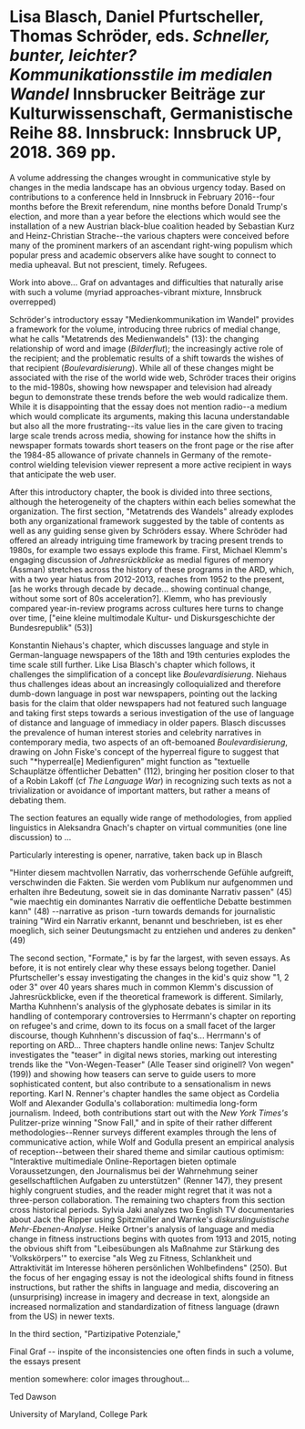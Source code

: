 # Lisa Blasch, Daniel Pfurtscheller, Thomas Schröder, eds. *Schneller,  bunter, leichter? Kommunikationsstile im medialen Wandel* Innsbrucker Beiträge zur Kulturwissenschaft, Germanistische Reihe 88. Innsbruck: Innsbruck UP, 2018. 369 pp.

A volume addressing the changes wrought in communicative style by changes in the media landscape has an obvious urgency today. Based on contributions to a conference held in Innsbruck in February 2016--four months before the Brexit referendum, nine months before Donald Trump's election, and more than a year before the elections which would see the installation of a new Austrian black-blue coalition headed by Sebastian Kurz and Heinz-Christian Strache--the various chapters were conceived before many of the prominent markers of an ascendant right-wing populism which popular press and academic observers alike have sought to connect to media upheaval. But not prescient, timely. Refugees.

Work into above... Graf on advantages and difficulties that naturally arise with such a volume (myriad approaches-vibrant mixture, Innsbruck overrepped)

Schröder's introductory essay "Medienkommunikation im Wandel" provides a framework for the volume, introducing three rubrics of medial change, what he calls "Metatrends des Medienwandels" (13): the changing relationship of word and image (*Bilderflut*); the increasingly active role of the recipient; and the problematic results of a shift towards the wishes of that recipient (*Boulevardisierung*). While all of these changes might be associated with the rise of the world wide web, Schröder traces their origins to the mid-1980s, showing how newspaper and television had already begun to demonstrate these trends before the web would radicalize them. While it is disappointing that the essay does not mention radio--a medium which would complicate its arguments, making this lacuna understandable but also all the more frustrating--its value lies in the care given to tracing large scale trends across media, showing for instance how the shifts in newspaper formats towards short teasers on the front page or the rise after the 1984-85 allowance of private channels in Germany of the remote-control wielding television viewer represent a more active recipient in ways that anticipate the web user.

After this introductory chapter, the book is divided into three sections, although the heterogeneity of the chapters within each belies somewhat the organization. The first section, "Metatrends des Wandels" already explodes both any organizational framework suggested by the table of contents as well as any guiding sense given by Schröders essay. Where Schröder had offered an already intriguing time framework by tracing present trends to 1980s, for example two essays explode this frame. First, Michael Klemm's engaging discussion of *Jahresrückblicke* as medial figures of memory (Assman) stretches across the history of these programs in the ARD, which, with a two year hiatus from 2012-2013, reaches from 1952 to the present, [as he works through decade by decade... showing continual change, without some sort of 80s acceleration?]. Klemm, who has previously compared year-in-review programs across cultures here turns to change over time, ["eine kleine multimodale Kultur- und Diskursgeschichte der Bundesrepublik" (53)]

Konstantin Niehaus's chapter, which discusses language and style in German-language newspapers of the 18th and 19th centuries explodes the time scale still further. Like Lisa Blasch's chapter which follows, it challenges the simplification of a concept like *Boulevardisierung*. Niehaus thus challenges ideas about an increasingly colloquialized and therefore dumb-down language in post war newspapers, pointing out the lacking basis for the claim that older newspapers had not featured such language and taking first steps towards a serious investigation of the use of language of distance and language of immediacy in older papers. Blasch discusses the prevalence of human interest stories and celebrity narratives in contemporary media, two aspects of an oft-bemoaned *Boulevardisierung*, drawing on John Fiske's concept of the hyperreal figure to suggest that such "*hyperreal[e] Medienfiguren" might function as "textuelle Schauplätze öffentlicher Debatten" (112), bringing her position closer to that of a Robin Lakoff (cf *The Language War*) in recognizing such texts as not a trivialization or avoidance of important matters, but rather a means of debating them.

The section features an equally wide range of methodologies, from applied linguistics in Aleksandra Gnach's chapter on virtual communities (one line discussion) to ...

Particularly interesting is opener, narrative, taken back up in Blasch

"Hinter diesem machtvollen Narrativ, das vorherrschende Gefühle  aufgreift, verschwinden die Fakten. Sie werden vom Publikum nur aufgenommen und erhalten ihre Bedeutung, soweit sie in das dominante Narrativ passen" (45)
"wie maechtig ein dominantes Narrativ die oeffentliche Debatte bestimmen kann" (48) --narrative as prison
-turn towards demands for journalistic training
"Wird ein Narrativ erkannt, benannt und beschrieben, ist es eher moeglich, sich seiner Deutungsmacht zu entziehen und anderes zu denken" (49)


The second section, "Formate," is by far the largest, with seven essays. As before, it is not entirely clear why these essays belong together. Daniel Pfurtscheller's essay investigating the changes in the kid's quiz show "1, 2 oder 3" over 40 years shares much in common Klemm's discussion of Jahresrückblicke, even if the theoretical framework is different. Similarly, Martha Kuhnhenn's analysis of the glyphosate debates is similar in its handling of contemporary controversies to Herrmann's  chapter on reporting on refugee's and crime, down to its focus on a small facet of the larger discourse, though Kuhnhenn's discussion of faq's... Herrmann's of reporting on ARD...
Three chapters handle online news: Tanjev Schultz investigates the "teaser" in digital news stories, marking out interesting trends like the "Von-Wegen-Teaser" (Alle Teaser sind originell? Von wegen" (199)) and showing how teasers can serve to guide users to more sophisticated content, but also contribute to a sensationalism in news reporting. Karl N. Renner's chapter handles the same object as Cordelia Wolf and Alexander Godulla's collaboration: multimedia long-form journalism. Indeed, both contributions start out with the *New York Times's* Pulitzer-prize winning "Snow Fall," and in spite of their rather different methodologies--Renner surveys different examples through the lens of communicative action, while Wolf and Godulla present an empirical analysis of reception--between their shared theme and similar cautious optimism: "Interaktive multimediale Online-Reportagen bieten optimale Voraussetzungen, den Journalismus bei der Wahrnehmung seiner gesellschaftlichen Aufgaben zu unterstützen" (Renner 147), they present highly congruent studies, and the reader might regret that it was not a three-person collaboration. The remaining two chapters from this section cross historical periods. Sylvia Jaki analyzes two English TV documentaries about Jack the Ripper using Spitzmüller and Warnke's *diskurslinguistische Mehr-Ebenen-Analyse*. Heike Ortner's analysis of language and media change in fitness instructions begins with quotes from 1913 and 2015, noting the obvious shift from "Leibesübungen als Maßnahme zur Stärkung des 'Volkskörpers'" to exercise "als Weg zu Fitness, Schlankheit und Attraktivität im Interesse höheren persönlichen Wohlbefindens" (250). But the focus of her engaging essay is not the ideological shifts found in fitness instructions, but rather the shifts in language and media, discovering an (unsurprising) increase in imagery and decrease in text, alongside an increased normalization and standardization of fitness language (drawn from the US) in newer texts.

In the third section, "Partizipative Potenziale,"

Final Graf -- inspite of the inconsistencies one often finds in such a volume, the essays present

mention somewhere: color images throughout...

Ted Dawson

University of Maryland, College Park